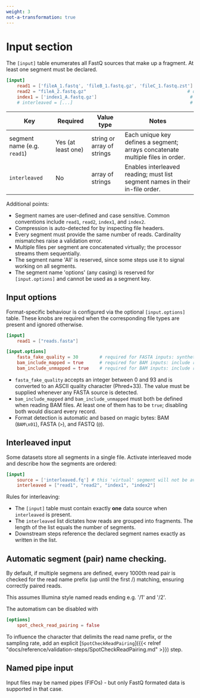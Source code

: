 ```yaml
---
weight: 3
not-a-transformation: true
---
```


# Input section

The `[input]` table enumerates all FastQ sources that make up a fragment. At least one segment must be declared.

```toml
[input]
    read1 = ['fileA_1.fastq', 'fileB_1.fastq.gz', 'fileC_1.fastq.zst'] # required: one or more paths
    read2 = "fileA_2.fastq.gz"                                      # optional
    index1 = ['index1_A.fastq.gz']                                   # optional
    # interleaved = [...]                                            # optional, see below
```

| Key         | Required | Value type       | Notes |
|-------------|----------|------------------|-------|
| segment name (e.g. `read1`) | Yes (at least one) | string or array of strings | Each unique key defines a segment; arrays concatenate multiple files in order. |
| `interleaved` | No | array of strings | Enables interleaved reading; must list segment names in their in-file order. |

Additional points:

- Segment names are user-defined and case sensitive. Common conventions include `read1`, `read2`, `index1`, and `index2`.
- Compression is auto-detected for by inspecting file headers.
- Every segment must provide the same number of reads. Cardinality mismatches raise a validation error.
- Multiple files per segment are concatenated virtually; the processor streams them sequentially.
- The segment name 'All' is reserved, since some steps use it to signal working on all segments.
- The segment name 'options' (any casing) is reserved for `[input.options]` and cannot be used as a segment key.

## Input options

Format-specific behaviour is configured via the optional `[input.options]` table. These knobs are required when the corresponding file types are present and ignored otherwise.

```toml
[input]
    read1 = ["reads.fasta"]

[input.options]
    fasta_fake_quality = 30        # required for FASTA inputs: synthetic Phred score to apply to every base
    bam_include_mapped = true      # required for BAM inputs: include reads with a reference assignment
    bam_include_unmapped = true    # required for BAM inputs: include reads without a reference assignment
```

- `fasta_fake_quality` accepts an integer between 0 and 93 and is converted to an ASCII quality character (Phred+33). The value must be supplied whenever any FASTA source is detected.
- `bam_include_mapped` and `bam_include_unmapped` must both be defined when reading BAM files. At least one of them has to be `true`; disabling both would discard every record.
- Format detection is automatic and based on magic bytes: BAM (`BAM\x01`), FASTA (`>`), and FASTQ (`@`).

## Interleaved input

Some datasets store all segments in a single file. Activate interleaved mode and describe how the segments are ordered:

```toml
[input]
    source = ['interleaved.fq'] # this 'virtual' segment will not be available for steps downstream
    interleaved = ["read1", "read2", "index1", "index2"]
```

Rules for interleaving:

- The `[input]` table must contain exactly **one** data source when `interleaved` is present.
- The `interleaved` list dictates how reads are grouped into fragments. The length of the list equals the number of segments.
- Downstream steps reference the declared segment names exactly as written in the list.


## Automatic segment (pair) name checking.

By default, if multiple segmens are defined, every 1000th read pair is checked for the read name prefix (up until the first /)
matching, ensuring correctly paired reads. 

This assumes Illumina style named reads ending e.g. '/1' and '/2'.

The automatism can be disabled with 

```toml # ignore_in_test
[options]
    spot_check_read_pairing = false
```

To influence the character that delimits the read name prefix, or the sampling rate,
add an explicit [`SpotCheckReadPairing`]({{< relref "docs/reference/validation-steps/SpotCheckReadPairing.md" >}}) step.


## Named pipe input
Input files may be named pipes (FIFOs) - but only FastQ formated data is supported in that case.
